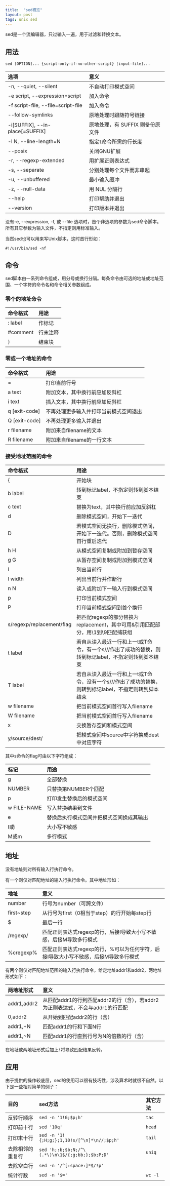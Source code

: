 ```yaml
---
title:  "sed概览"
layout: post
tags: unix sed
---
```


sed是一个流编辑器，只过输入一遍，用于过滤和转换文本。

## 用法

```
sed [OPTION]... {script-only-if-no-other-script} [input-file]...
```

|选项|意义|
|:---|:---|
|-n, --quiet, --silent|不自动打印模式空间|
|-e script, --expression=script|加入命令|
|-f script-file, --file=script-file|加入命令|
|--follow-symlinks|原地处理时跟随符号链接|
|-i[SUFFIX], --in-place[=SUFFIX]|原地处理，有 SUFFIX 则备份原文件|
|-l N, --line-length=N|指定`l`命令所需的行长度|
|--posix|关闭GNU扩展|
|-r, --regexp-extended|用扩展正则表达式|
|-s, --separate|分别处理每个文件而非串起|
|-u, --unbuffered|最小输入缓冲|
|-z, --null-data|用 NUL 分隔行|
|--help|打印帮助并退出|
|--version|打印版本并退出|

没有-e,  --expression,  -f, 或 --file 选项时，首个非选项的参数为sed命令脚本。所有其它参数为输入文件，不指定则用标准输入。

当然sed也可以用来写Unix脚本，这时首行形如：

```
#!/usr/bin/sed -nf
```

## 命令

sed脚本由一系列命令组成，用分号或换行分隔。每条命令由可选的地址或地址范围、一个字符的命令名和命令相关参数组成。

### 零个的地址命令

|命令格式|用途|
|:---|:---|
|: label|作标记|
|#comment|行末注释|
|}|结束块|

### 零或一个地址的命令

|命令格式|用途|
|:---|:---|
|=|打印当前行号|
|a text|附加文本，其中换行前应加反斜杠|
|i text|插入文本，其中换行前应加反斜杠|
|q [exit-code]|不再处理更多输入并打印当前模式空间退出|
|Q [exit-code]|不再处理更多输入并退出|
|r filename|附加来自filename的文本|
|R filename|附加来自filename的一行文本|

### 接受地址范围的命令

|命令格式|用途|
|:---|:---|
|{|开始块|
|b label|转到标记label，不指定则转到脚本结束|
|c text|替换为text，其中换行前应加反斜杠|
|d|删除模式空间，开始下一迭代|
|D|若模式空间无换行，删除模式空间，开始下一迭代。否则，删除模式空间首行重启迭代|
|h H|从模式空间复制或附加到暂存空间|
|g G|从暂存空间复制或附加到模式空间|
|l|列出当前行|
|l width|列出当前行并作断行|
|n N|读入或附加下一输入行到模式空间|
|p|打印当前模式空间|
|P|打印当前模式空间到首个换行|
|s/regexp/replacement/flag|把匹配regexp的部分替换为replacement，其中可用&引用匹配部分，用\1到\9匹配捕获组|
|t label|若自从读入最近一行和上一t或T命令，有一个s///作出了成功的替换，则转到标记label，不指定则转到脚本结束|
|T label|若自从读入最近一行和上一t或T命令，没有一个s///作出了成功的替换，则转到标记label，不指定则转到脚本结束|
|w filename|把当前模式空间首行写入filename|
|W filename|把当前模式空间首行写入filename|
|x|交换暂存空间和模式空间|
|y/source/dest/|把模式空间中source中字符换成dest中对应字符|

其中s命令的flag可由以下字符组成：

|标记|用途|
|:---|:---|
|g|全部替换|
|NUMBER|只替换第NUMBER个匹配|
|p|打印发生替换后的模式空间|
|w FILE-NAME|写入替换结果到文件|
|e|替换后执行模式空间并把模式空间换成其输出|
|I或i|大小写不敏感|
|M或m|多行模式|


## 地址

没有地址则对所有输入行执行命令。

有一个则仅对匹配地址的输入行执行命令。其中地址形如：

|地址|意义|
|:---|:---|
|number|行号为number（可跨文件）|
|first~step|从行号为first（0相当于step）的行开始每step行|
|$|最后一行|
|/regexp/|匹配正则表达式regexp的行，后接I导致大小写不敏感，后接M导致多行模式|
|\%cregexp%|匹配正则表达式regexp的行，%可以为任何字符，后接I导致大小写不敏感，后接M导致多行模式|

有两个则仅对匹配地址范围的输入行执行命令，给定地址addr1和addr2，两地址形式如下：

|两地址形式|意义|
|:---|:---|
|addr1,addr2|从匹配addr1的行到匹配addr2的行（含），若addr2为正则表达式，不会与addr1的行匹配|
|0,addr2|从开始到匹配addr2的行（含）|
|addr1,+N|匹配addr1的行和下面N行|
|addr1,~N|匹配addr1的行直到行号为N的倍数的行（含）|

在地址或两地址形式后加上`!`将导致匹配结果反转。

## 应用

由于提供的操作较底层，sed的使用可以很有技巧性，涉及算术时就很不自然。以下是一些相对简单的例子：

|目的|sed方法|其它方法|
|:---|:---|:---|
|反转行顺序|`sed -n '1!G;$p;h'`|`tac`|
|打印前十行|`sed '10q'`|`head`|
|打印末十行|`sed -n '1!{;H;g;};1,10!s/[^\n]*\n//;$p;h'`|`tail`|
|去除相邻的重复行|`sed 'h;:b;$b;N;/^\(.*\)\n\1$/{;g;bb;};$b;P;D'`|`uniq`|
|去除空白行|`sed -n '/^[:space:]*$/!p'`||
|统计行数|`sed -n '$='`|`wc -l`|
